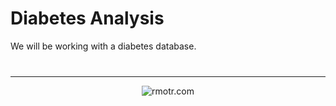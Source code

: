 # Diabetes Analysis

We will be working with a diabetes database.

<hr style="margin-top: 40px;">
<div style="text-align: center;">
  <img src="https://user-images.githubusercontent.com/7065401/39119486-4718e386-46ec-11e8-9fc3-5250a49ef570.png" alt="rmotr.com">
</div>
